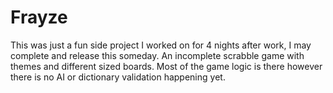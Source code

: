 Frayze
======
This was just a fun side project I worked on for 4 nights after work, I may complete and release this someday.  An incomplete scrabble game with themes and different sized boards.  Most of the game logic is there however there is no AI or dictionary validation happening yet.

